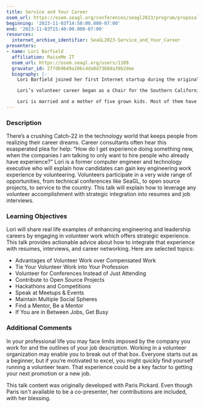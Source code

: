 ```yaml
---
title: Service and Your Career
osem_url: https://osem.seagl.org/conferences/seagl2023/program/proposals/982
beginning: '2023-11-03T14:50:00.000-07:00'
end: '2023-11-03T15:40:00.000-07:00'
resources:
  internet_archive_identifier: SeaGL2023-Service_and_Your_Career
presenters:
- name: Lori Barfield
  affiliation: RaiseMe IT
  osem_url: https://osem.seagl.org/users/1109
  gravatar_id: 277db9649a206c4da8d7368da39b2dee
  biography: |-
    Lori Barfield joined her first Internet startup during the original .com boom as a Senior System Administrator, at a company that eventually went public. After moving into leadership there, she started an international executive consulting practice.

    Lori’s volunteer career began as a Chair for the Southern California Linux Expo. She has been a conference organizer and speaker in the Open Source world for 15 years. She also co-founded the cyber security conference ShellCon in 2017, and RaiseMe IT along with that. Through RaiseMe she has spoken and taught about career development at dozens of technical events across the country. Five years ago, Lori answered the call to duty and joined the Coast Guard Auxiliary. She is a Division Vice Commander and serves on the National Cybersecurity Penetration Testing team.

    Lori is married and a mother of five grown kids. Most of them have unsuccessfully avoided careers in engineering. :-)
---
```


### Description

There’s a crushing Catch-22 in the technology world that keeps people from realizing their career dreams. Career consultants often hear this exasperated plea for help: “How do I get experience doing something new, when the companies I am talking to only want to hire people who already have experience?” Lori is a former computer engineer and technology executive who will explain how candidates can gain key engineering work experience by volunteering. Volunteers participate in a very wide range of opportunities, from technical conferences like SeaGL, to open source projects, to service to the country. This talk will explain how to leverage any volunteer accomplishment with strategic integration into resumes and job interviews.

### Learning Objectives

Lori will share real life examples of enhancing engineering and leadership careers by engaging in volunteer work which offers strategic experience. This talk provides actionable advice about how to integrate that experience with resumes, interviews, and career networking. Here are selected topics:

- Advantages of Volunteer Work over Compensated Work
- Tie Your Volunteer Work into Your Profession
- Volunteer for Conferences Instead of Just Attending
- Contribute to Open Source Projects
- Hackathons and Competitions
- Speak at Meetups & Events
- Maintain Multiple Social Spheres
- Find a Mentor, Be a Mentor
- If You are in Between Jobs, Get Busy

### Additional Comments

In your professional life you may face limits imposed by the company you work for and the outlines of your job description. Working in a volunteer organization may enable you to break out of that box. Everyone starts out as a beginner, but if you’re motivated to excel, you might quickly find yourself running a volunteer team. That experience could be a key factor to getting your next promotion or a new job.

This talk content was originally developed with Paris Pickard. Even though Paris isn't available to be a co-presenter, her contributions are included, with her blessing.

